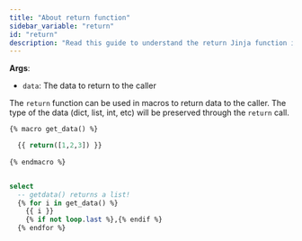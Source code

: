 ```yaml
---
title: "About return function"
sidebar_variable: "return"
id: "return"
description: "Read this guide to understand the return Jinja function in dbt."
---
```


__Args__:

 * `data`: The data to return to the caller

The `return` function can be used in macros to return data to the caller. The type of the data (dict, list, int, etc) will be preserved through the `return` call.

<File name='macros/get_data.sql'>

```sql
{% macro get_data() %}

  {{ return([1,2,3]) }}
  
{% endmacro %}
```

</File>



<File name='models/my_model.sql'>

```sql

select
  -- getdata() returns a list!
  {% for i in get_data() %}
    {{ i }}
    {% if not loop.last %},{% endif %}
  {% endfor %}
```

</File>
